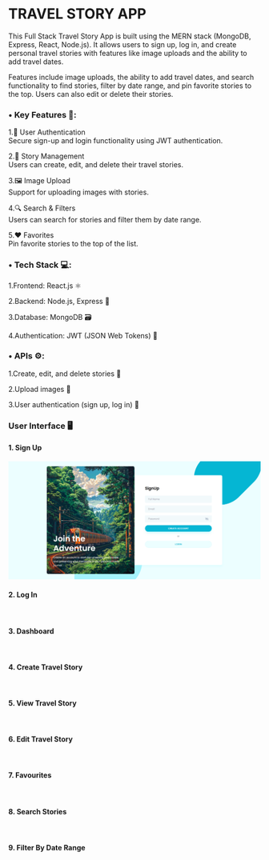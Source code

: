 # TRAVEL STORY APP
This Full Stack Travel Story App is built using the MERN stack (MongoDB, Express, React, Node.js). It allows users to sign up, log in, and create personal travel stories with features like image uploads and the ability to add travel dates.

 Features include image uploads, the ability to add travel dates, and search functionality to find stories, filter by date range, and pin favorite stories to the top. Users can also edit or delete their stories.

 <h3>• Key Features 🔑:</h3>

1.🔐 User Authentication<br>
Secure sign-up and login functionality using JWT authentication.

2.📝 Story Management<br>
Users can create, edit, and delete their travel stories.

3.🖼️ Image Upload<br> 
Support for uploading images with stories.

4.🔍 Search & Filters<br>
Users can search for stories and filter them by date range.

5.❤️ Favorites<br> 
Pin favorite stories to the top of the list.

<h3>• Tech Stack 💻:</h3>

1.Frontend: React.js ⚛️

2.Backend: Node.js, Express 🚀

3.Database: MongoDB 🗃️

4.Authentication: JWT (JSON Web Tokens) 🔑

<h3>• APIs ⚙️:</h3>

1.Create, edit, and delete stories 📝

2.Upload images 📸

3.User authentication (sign up, log in) 🔐

<h3>User Interface 🖥️</h3>
<h4>1. Sign Up</h4>
<img src="https://github.com/KhushiMahto/Travel-Story-App/blob/f898008034736db108ed175470aad918480eb4ea/TravelStoryApp_Screenshots/SignUp.png"/><br>

<h4>2. Log In</h4>
<img src=""/><br>

<h4>3. Dashboard</h4>
<img src=""/><br>

<h4>4. Create Travel Story</h4>
<img src=""/><br>

<h4>5. View Travel Story</h4>
<img src=""/><br>

<h4>6. Edit Travel Story</h4>
<img src=""/><br>

<h4>7. Favourites</h4>
<img src=""/><br>

<h4>8. Search Stories</h4>
<img src=""/><br>

<h4>9. Filter By Date Range</h4>
<img src=""/><br>


